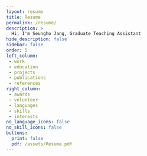 ```yaml
---
layout: resume
title: Resume
permalink: /resume/
description: >
  Hi, I'm Seungho Jang, Graduate Teaching Assistant
hide_description: false
sidebar: false
order: 5
left_column:
 - work
 - education
 - projects
 - publications
 - references
right_column:
 - awards
 - volunteer
 - languages
 - skills
 - interests
no_language_icons: false
no_skill_icons: false
buttons:
  print: false
  pdf: /assets/Resume.pdf
---
```

